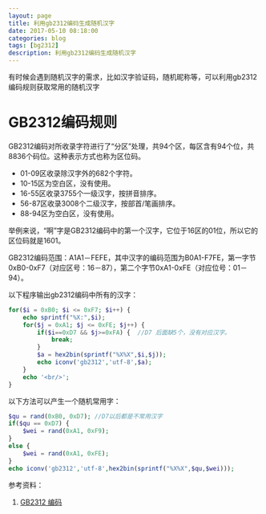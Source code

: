 ```yaml
---
layout: page
title: 利用gb2312编码生成随机汉字
date: 2017-05-10 08:18:00
categories: blog
tags: [bg2312]
description: 利用gb2312编码生成随机汉字
---
```


有时候会遇到随机汉字的需求，比如汉字验证码，随机昵称等，可以利用gb2312编码规则获取常用的随机汉字
# GB2312编码规则
GB2312编码对所收录字符进行了“分区”处理，共94个区，每区含有94个位，共8836个码位。这种表示方式也称为区位码。

* 01-09区收录除汉字外的682个字符。
* 10-15区为空白区，没有使用。
* 16-55区收录3755个一级汉字，按拼音排序。
* 56-87区收录3008个二级汉字，按部首/笔画排序。
* 88-94区为空白区，没有使用。

举例来说，“啊”字是GB2312编码中的第一个汉字，它位于16区的01位，所以它的区位码就是1601。

GB2312编码范围：A1A1－FEFE，其中汉字的编码范围为B0A1-F7FE，第一字节0xB0-0xF7（对应区号：16－87），第二个字节0xA1-0xFE（对应位号：01－94）。

以下程序输出gb2312编码中所有的汉字：
```php
for($i = 0xB0; $i <= 0xF7; $i++) {
	echo sprintf("%X:",$i);
	for($j = 0xA1; $j <= 0xFE; $j++) {
		if($i==0xD7 && $j>=0xFA) {  //D7 后面缺5个，没有对应汉字。
			break;
		}
		$a = hex2bin(sprintf("%X%X",$i,$j));
		echo iconv('gb2312','utf-8',$a);
	}
	echo '<br/>';
}
```

以下方法可以产生一个随机常用字：
```php
$qu = rand(0xB0, 0xD7); //D7以后都是不常用汉字
if($qu == 0xD7) {
	$wei = rand(0xA1, 0xF9);
}
else {
	$wei = rand(0xA1, 0xFE);
}
echo iconv('gb2312','utf-8',hex2bin(sprintf("%X%X",$qu,$wei)));
```

参考资料：
1. [GB2312 编码][1]

[1]: <http://www.qqxiuzi.cn/zh/hanzi-gb2312-bianma.php>